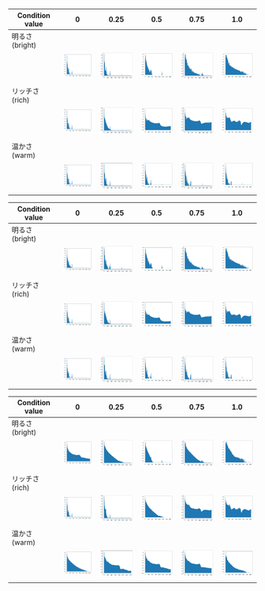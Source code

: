 | Condition value | 0   | 0.25 | 0.5 | 0.75 | 1.0 |
| --------------- | --- | ---- | --- | ---- | --- |
| 明るさ(bright)  |     |      |     |      |     |
|                 | <img width="100" src="recon_spec/b_0/recon_AKWF_sin.wav.jpeg"> |  <img width="100" src="recon_spec/b_0.25/recon_AKWF_sin.wav.jpeg"> |  <img width="100" src="recon_spec/b_0.5/recon_AKWF_sin.wav.jpeg"> |  <img width="100" src="recon_spec/b_0.75/recon_AKWF_sin.wav.jpeg"> |  <img width="100" src="recon_spec/b_1.0/recon_AKWF_sin.wav.jpeg"> |
|                 |     |      |     |      |     |
| リッチさ(rich)  |     |      |     |      |     |
|                 | <img width="100" src="recon_spec/r_0/recon_AKWF_sin.wav.jpeg"> | <img width="100" src="recon_spec/r_0.25/recon_AKWF_sin.wav.jpeg"> | <img width="100" src="recon_spec/r_0.5/recon_AKWF_sin.wav.jpeg"> | <img width="100" src="recon_spec/r_0.75/recon_AKWF_sin.wav.jpeg"> | <img width="100" src="recon_spec/r_1.0/recon_AKWF_sin.wav.jpeg"> |
|                 |     |      |     |      |     |
| 温かさ(warm)    |     |      |     |      |     |
|                 | <img width="100" src="recon_spec/w_0/recon_AKWF_sin.wav.jpeg"> | <img width="100" src="recon_spec/w_0.25/recon_AKWF_sin.wav.jpeg"> | <img width="100" src="recon_spec/w_0.5/recon_AKWF_sin.wav.jpeg"> | <img width="100" src="recon_spec/w_0.75/recon_AKWF_sin.wav.jpeg"> | <img width="100" src="recon_spec/w_1.0/recon_AKWF_sin.wav.jpeg"> |
|                 |     |      |     |      |     |

| Condition value | 0   | 0.25 | 0.5 | 0.75 | 1.0 |
| --------------- | --- | ---- | --- | ---- | --- |
| 明るさ(bright)  |     |      |     |      |     |
|                 | <img width="100" src="recon_spec/b_0/recon_AKWF_tri.wav.jpeg"> |  <img width="100" src="recon_spec/b_0.25/recon_AKWF_tri.wav.jpeg"> |  <img width="100" src="recon_spec/b_0.5/recon_AKWF_tri.wav.jpeg"> |  <img width="100" src="recon_spec/b_0.75/recon_AKWF_tri.wav.jpeg"> |  <img width="100" src="recon_spec/b_1.0/recon_AKWF_tri.wav.jpeg"> |
|                 |     |      |     |      |     |
| リッチさ(rich)  |     |      |     |      |     |
|                 | <img width="100" src="recon_spec/r_0/recon_AKWF_tri.wav.jpeg"> | <img width="100" src="recon_spec/r_0.25/recon_AKWF_tri.wav.jpeg"> | <img width="100" src="recon_spec/r_0.5/recon_AKWF_tri.wav.jpeg"> | <img width="100" src="recon_spec/r_0.75/recon_AKWF_tri.wav.jpeg"> | <img width="100" src="recon_spec/r_1.0/recon_AKWF_tri.wav.jpeg"> |
|                 |     |      |     |      |     |
| 温かさ(warm)    |     |      |     |      |     |
|                 | <img width="100" src="recon_spec/w_0/recon_AKWF_tri.wav.jpeg"> | <img width="100" src="recon_spec/w_0.25/recon_AKWF_tri.wav.jpeg"> | <img width="100" src="recon_spec/w_0.5/recon_AKWF_tri.wav.jpeg"> | <img width="100" src="recon_spec/w_0.75/recon_AKWF_tri.wav.jpeg"> | <img width="100" src="recon_spec/w_1.0/recon_AKWF_tri.wav.jpeg"> |
|                 |     |      |     |      |     |

| Condition value | 0   | 0.25 | 0.5 | 0.75 | 1.0 |
| --------------- | --- | ---- | --- | ---- | --- |
| 明るさ(bright)  |     |      |     |      |     |
|                 | <img width="100" src="recon_spec/b_0/recon_AKWF_squ.wav.jpeg"> |  <img width="100" src="recon_spec/b_0.25/recon_AKWF_squ.wav.jpeg"> |  <img width="100" src="recon_spec/b_0.5/recon_AKWF_squ.wav.jpeg"> |  <img width="100" src="recon_spec/b_0.75/recon_AKWF_squ.wav.jpeg"> |  <img width="100" src="recon_spec/b_1.0/recon_AKWF_squ.wav.jpeg"> |
|                 |     |      |     |      |     |
| リッチさ(rich)  |     |      |     |      |     |
|                 | <img width="100" src="recon_spec/r_0/recon_AKWF_squ.wav.jpeg"> | <img width="100" src="recon_spec/r_0.25/recon_AKWF_squ.wav.jpeg"> | <img width="100" src="recon_spec/r_0.5/recon_AKWF_squ.wav.jpeg"> | <img width="100" src="recon_spec/r_0.75/recon_AKWF_squ.wav.jpeg"> | <img width="100" src="recon_spec/r_1.0/recon_AKWF_squ.wav.jpeg"> |
|                 |     |      |     |      |     |
| 温かさ(warm)    |     |      |     |      |     |
|                 | <img width="100" src="recon_spec/w_0/recon_AKWF_squ.wav.jpeg"> | <img width="100" src="recon_spec/w_0.25/recon_AKWF_squ.wav.jpeg"> | <img width="100" src="recon_spec/w_0.5/recon_AKWF_squ.wav.jpeg"> | <img width="100" src="recon_spec/w_0.75/recon_AKWF_squ.wav.jpeg"> | <img width="100" src="recon_spec/w_1.0/recon_AKWF_squ.wav.jpeg"> |
|                 |     |      |     |      |     |